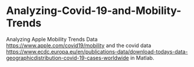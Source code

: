 # Analyzing-Covid-19-and-Mobility-Trends
Analyzing Apple Mobility Trends Data https://www.apple.com/covid19/mobility and the covid data https://www.ecdc.europa.eu/en/publications-data/download-todays-data-geographicdistribution-covid-19-cases-worldwide in Matlab.
